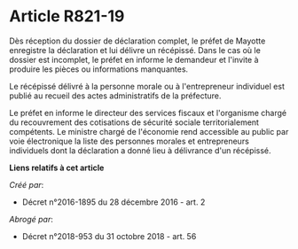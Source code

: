 # Article R821-19

Dès réception du dossier de déclaration complet, le préfet de Mayotte  enregistre la déclaration et lui délivre un récépissé.
Dans le cas où le  dossier est incomplet, le préfet en informe le demandeur et l'invite à  produire les pièces ou
informations manquantes. 

Le récépissé délivré à la personne morale ou à l'entrepreneur individuel  est publié au recueil des actes administratifs de
la préfecture. 

Le préfet en informe le directeur des services fiscaux et l'organisme  chargé du recouvrement des cotisations de sécurité
sociale  territorialement compétents. Le ministre chargé de l'économie rend  accessible au public par voie électronique la
liste des personnes  morales et entrepreneurs individuels dont la déclaration a donné lieu à  délivrance d'un récépissé.

**Liens relatifs à cet article**

_Créé par_:

  - Décret n°2016-1895 du 28 décembre 2016 - art. 2

_Abrogé par_:

  - Décret n°2018-953 du 31 octobre 2018 - art. 56
